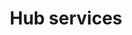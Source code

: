 ---
# Page title
title: Hub services
# Page type - we want a landing page (such as a homepage)
type: landing
aliases:
  - /hub-services/


# Your landing page sections - add as many different content blocks as you like
sections:
  - block: markdown
    id: hub-services-intro
    content:
      title: Your interactive computing hub, the way you want it
      text: |
        At 2i2c, we have extensive expertise in rapidly deploying custom cloud computing hubs to help research and education communities create and share knowledge.

        This page outlines our standard hub configuration options, which can be usually be deployed with a short turnaround of 1 day or less.

        However, should your community require a more customized approach, please don't hesitate to [contact us](../join/_index.md) to discuss your specific requirements.

  - block: markdown
    content:
      title: Sign-in
      text: |
        We support the following authentication and authorization options:
          - GitHub - with support for GitHub Organization and Teams
          - CILogon - with support for institutional logins, Google Auth, Microsoft, and ORCID
          - Shared Password - simple authentication with a global shared password, ideal for workshops and webinar
        <figure class="videofigure">
          {{< video src="videos/jupyterhub-admin.mp4">}}

          <figcaption>
              Powered by <a href="https://jupyterhub.readthedocs.io"><img src="/images/logos/project/jupyterhub.svg" /></a>
          </figcaption>
        </figure>      

  - block: features
    content:
      title: Compute
      subtitle: | 
        <font color="#000000"> We offer a choice of CPU, Memory (from 4GB to 512GB) and GPU configurations for all types of workloads, with added support for Dask Gateway for task parallelization. 

        We can also co-locate your hub's compute next to your cloud data to improve performance and costs, with AWS and Google Cloud Platform supported out-of-the box, and Azure configurations available on request.</font>

      items:
        - icon: google-cloud
          icon_pack: custom
          name: Google Cloud
          description: ""
        - icon: azure 
          icon_pack: custom
          name: Microsoft Azure
          description: ""
        - icon: aws
          icon_pack: custom 
          name: Amazon Web Services
          description: ""

  - block: markdown
    content:
      title: Software Stack
      subtitle: ""
      text: |
        2i2c supports a number of standard community-maintained images for research and education including Pangeo Notebook, SciPy, Julia, and Rocker with RStudio.

        Additionally, hub users can configure their hubs with any existing pre-built image hosted on [Docker Hub](https://hub.docker.com/) or [quay.io](https://quay.io).

        Hub administrators can also provide their own self-maintained images, should they wish to do so.
        
        {{< softwarestacklogos >}}

  - block: markdown
    content:
      title: Storage
      subtitle: ""
      text: |
        Hubs can be configured with a choice of persistent home directories and different levels of read-write permissions (admins only, or everyone).

        Additionally, object storage can be configured for access to scratch, persistent, or pre-existing buckets, as needed.

  - block: markdown
    content:
      title: Sharing
      subtitle: ""
      text: |
        Learning and discovery through interactive cloud computing is more powerful when shared.

        You can choose to let your hub users share their fully interactive projects through ephemeral hubs generated on the fly, giving others the opportunity to experience their work in full by simply clicking on a shared link.

        <figure class="videofigure">
          {{< video src="videos/magic-links.mp4">}}

          <figcaption>
            Powered by <a href="https://mystmd.org"><img src="/images/logos/project/myst.svg" /></a> and <a href="https://jupyterhub.readthedocs.io"><img src="/images/logos/project/jupyterhub.svg" /></a>. Example from <a href="https://www.biorxiv.org/content/10.1101/2024.01.25.577295v1">the Spyglass toolbox paper</a>.
          </figcaption>
        </figure>              

  - block: markdown
    content:
      title: Reporting and quotas
      subtitle: ""
      text: |
        Our hubs come standard with Grafana access to help users and administrators keep an eye on their usage and cost analytics, which together with configurable storage quotas help ensure that cost overruns and unexpected bill shocks are a thing of the past.

        {{< figure src="/images/service/grafana.png" alt="Grafana dashboard">}}

  - block: markdown
    content:
      title: White labelling
      subtitle: ""
      text: |
        Looking to customize your hub's look and feel to match your community? We can give your hub a unique look to match your message and mission, with a customizable landing page, branding, and announcements area.
        
  - block: markdown
    id: join-us
    content:
      title: 
      subtitle: 
      text: |

        {{< cta cta_text="Ready to join our growing network of community hubs?" cta_link="/join" cta_new_tab="false" >}}
            
---